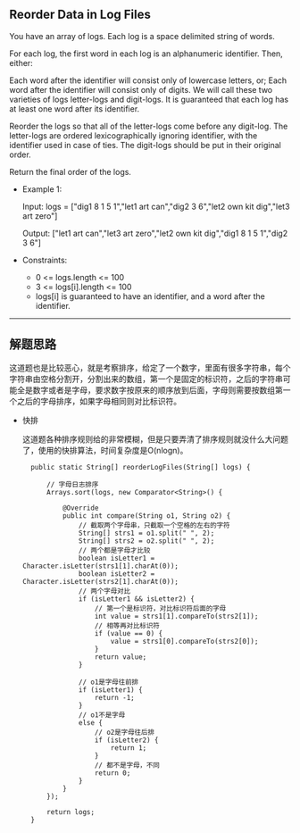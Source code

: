 ## Reorder Data in Log Files

You have an array of logs.  Each log is a space delimited string of words.

For each log, the first word in each log is an alphanumeric identifier.  Then, either:

Each word after the identifier will consist only of lowercase letters, or;
Each word after the identifier will consist only of digits.
We will call these two varieties of logs letter-logs and digit-logs.  It is guaranteed that each log has at least one word after its identifier.

Reorder the logs so that all of the letter-logs come before any digit-log.  The letter-logs are ordered lexicographically ignoring identifier, with the identifier used in case of ties.  The digit-logs should be put in their original order.

Return the final order of the logs.

- Example 1:

  Input: logs = ["dig1 8 1 5 1","let1 art can","dig2 3 6","let2 own kit dig","let3 art zero"]

  Output: ["let1 art can","let3 art zero","let2 own kit dig","dig1 8 1 5 1","dig2 3 6"]
 

- Constraints:

  - 0 <= logs.length <= 100
  - 3 <= logs[i].length <= 100
  - logs[i] is guaranteed to have an identifier, and a word after the identifier.

---

## 解题思路

这道题也是比较恶心，就是考察排序，给定了一个数字，里面有很多字符串，每个字符串由空格分割开，分割出来的数组，第一个是固定的标识符，之后的字符串可能全是数字或者是字母，要求数字按原来的顺序放到后面，字母则需要按数组第一个之后的字母排序，如果字母相同则对比标识符。

- 快排

  这道题各种排序规则给的非常模糊，但是只要弄清了排序规则就没什么大问题了，使用的快排算法，时间复杂度是O(nlogn)。

  ```
	public static String[] reorderLogFiles(String[] logs) {

		// 字母日志排序
		Arrays.sort(logs, new Comparator<String>() {

			@Override
			public int compare(String o1, String o2) {
				// 截取两个字母串，只截取一个空格的左右的字符
				String[] strs1 = o1.split(" ", 2);
				String[] strs2 = o2.split(" ", 2);
				// 两个都是字母才比较
				boolean isLetter1 = Character.isLetter(strs1[1].charAt(0));
				boolean isLetter2 = Character.isLetter(strs2[1].charAt(0));
				// 两个字母对比
				if (isLetter1 && isLetter2) {
					// 第一个是标识符，对比标识符后面的字母
					int value = strs1[1].compareTo(strs2[1]);
					// 相等再对比标识符
					if (value == 0) {
						value = strs1[0].compareTo(strs2[0]);
					}
					return value;
				}

				// o1是字母往前排
				if (isLetter1) {
					return -1;
				}
				// o1不是字母
				else {
					// o2是字母往后排
					if (isLetter2) {
						return 1;
					}
					// 都不是字母，不同
					return 0;
				}
			}
		});

		return logs;
	}
  ```